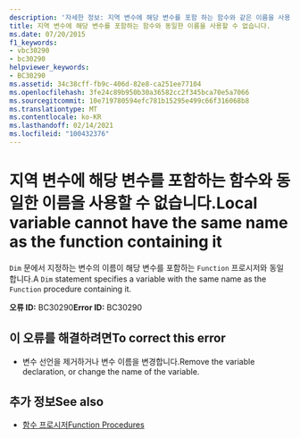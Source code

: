 ```yaml
---
description: '자세한 정보: 지역 변수에 해당 변수를 포함 하는 함수와 같은 이름을 사용할 수 없습니다.'
title: 지역 변수에 해당 변수를 포함하는 함수와 동일한 이름을 사용할 수 없습니다.
ms.date: 07/20/2015
f1_keywords:
- vbc30290
- bc30290
helpviewer_keywords:
- BC30290
ms.assetid: 34c38cff-fb9c-406d-82e8-ca251ee77104
ms.openlocfilehash: 3fe24c89b950b30a36582cc2f345bca70e5a7066
ms.sourcegitcommit: 10e719780594efc781b15295e499c66f316068b8
ms.translationtype: MT
ms.contentlocale: ko-KR
ms.lasthandoff: 02/14/2021
ms.locfileid: "100432376"
---
```

# <a name="local-variable-cannot-have-the-same-name-as-the-function-containing-it"></a><span data-ttu-id="9b413-103">지역 변수에 해당 변수를 포함하는 함수와 동일한 이름을 사용할 수 없습니다.</span><span class="sxs-lookup"><span data-stu-id="9b413-103">Local variable cannot have the same name as the function containing it</span></span>

<span data-ttu-id="9b413-104">`Dim` 문에서 지정하는 변수의 이름이 해당 변수를 포함하는 `Function` 프로시저와 동일합니다.</span><span class="sxs-lookup"><span data-stu-id="9b413-104">A `Dim` statement specifies a variable with the same name as the `Function` procedure containing it.</span></span>  
  
 <span data-ttu-id="9b413-105">**오류 ID:** BC30290</span><span class="sxs-lookup"><span data-stu-id="9b413-105">**Error ID:** BC30290</span></span>  
  
## <a name="to-correct-this-error"></a><span data-ttu-id="9b413-106">이 오류를 해결하려면</span><span class="sxs-lookup"><span data-stu-id="9b413-106">To correct this error</span></span>  
  
- <span data-ttu-id="9b413-107">변수 선언을 제거하거나 변수 이름을 변경합니다.</span><span class="sxs-lookup"><span data-stu-id="9b413-107">Remove the variable declaration, or change the name of the variable.</span></span>  
  
## <a name="see-also"></a><span data-ttu-id="9b413-108">추가 정보</span><span class="sxs-lookup"><span data-stu-id="9b413-108">See also</span></span>

- [<span data-ttu-id="9b413-109">함수 프로시저</span><span class="sxs-lookup"><span data-stu-id="9b413-109">Function Procedures</span></span>](../programming-guide/language-features/procedures/function-procedures.md)
